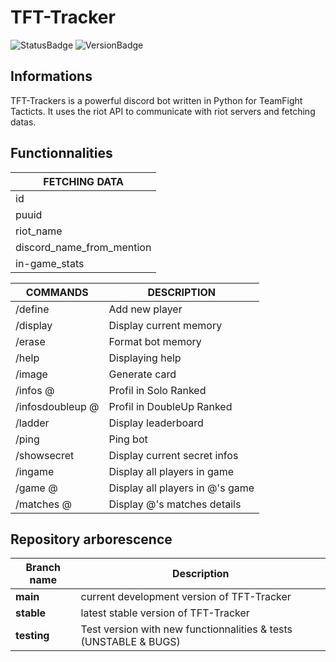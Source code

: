 # TFT-Tracker
![StatusBadge](https://img.shields.io/badge/Status-In_Development-cd3e3d)
![VersionBadge](https://img.shields.io/badge/Version-v0.1-2f2f2f)
## Informations
TFT-Trackers is a powerful discord bot written in Python for TeamFight Tacticts. It uses the riot API to communicate with riot servers and fetching datas.
## Functionnalities 
|FETCHING DATA|
|------|
|id|
|puuid|
|riot_name|
|discord_name_from_mention|
|in-game_stats|

|COMMANDS|DESCRIPTION|
|------|------|
|/define|Add new player|
|/display|Display current memory|
|/erase|Format bot memory|
|/help|Displaying help|
|/image|Generate card|
|/infos @|Profil in Solo Ranked|
|/infosdoubleup @|Profil in DoubleUp Ranked|
|/ladder|Display leaderboard|
|/ping|Ping bot|
|/showsecret|Display current secret infos|
|/ingame|Display all players in game|
|/game @|Display all players in @'s game|
|/matches @|Display @'s matches details|
## Repository arborescence
|Branch name|Description|
|------|------|
|**main**|current development version of TFT-Tracker|
|**stable**|latest stable version of TFT-Tracker|
|**testing**|Test version with new functionnalities & tests (UNSTABLE & BUGS)|